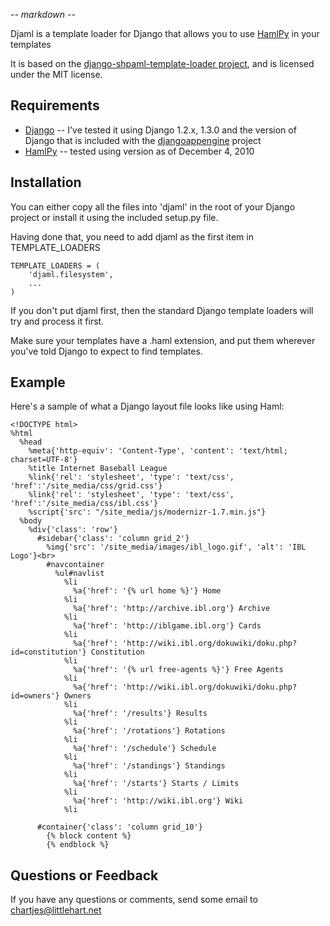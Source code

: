 -*- markdown -*-

Djaml is a template loader for Django that allows you to use [HamlPy](https://github.com/jessemiller/HamlPy) in your templates

It is based on the [django-shpaml-template-loader project](http://bitbucket.org/jiaaro/django-shpaml-template-loader),
and is licensed under the MIT license.

## Requirements

* [Django](http://www.djangoproject.org) -- I've tested it using Django 1.2.x, 1.3.0 and the version of Django that is included with the [djangoappengine](http://www.allbuttonspressed.com/projects/djangoappengine) project
* [HamlPy](https://github.com/jessemiller/HamlPy) -- tested using version as of December 4, 2010

## Installation

You can either copy all the files into 'djaml' in the root of your Django project
or install it using the included setup.py file.

Having done that, you need to add djaml as the first item in TEMPLATE_LOADERS 
    
    TEMPLATE_LOADERS = (
        'djaml.filesystem',
        ...
    )

If you don't put djaml first, then the standard Django template loaders will try and process
it first.

Make sure your templates have a .haml extension, and put them wherever you've told Django
to expect to find templates.

## Example

Here's a sample of what a Django layout file looks like using Haml:

    <!DOCTYPE html>
    %html
      %head
        %meta{'http-equiv': 'Content-Type', 'content': 'text/html; charset=UTF-8'}
        %title Internet Baseball League
        %link{'rel': 'stylesheet', 'type': 'text/css', 'href':'/site_media/css/grid.css'}
        %link{'rel': 'stylesheet', 'type': 'text/css', 'href':'/site_media/css/ibl.css'}
        %script{'src': "/site_media/js/modernizr-1.7.min.js"}
      %body
        %div{'class': 'row'}
          #sidebar{'class': 'column grid_2'}
            %img{'src': '/site_media/images/ibl_logo.gif', 'alt': 'IBL Logo'}<br>
            #navcontainer
              %ul#navlist
                %li
                  %a{'href': '{% url home %}'} Home
                %li
                  %a{'href': 'http://archive.ibl.org'} Archive
                %li
                  %a{'href': 'http://iblgame.ibl.org'} Cards
                %li
                  %a{'href': 'http://wiki.ibl.org/dokuwiki/doku.php?id=constitution'} Constitution
                %li
                  %a{'href': '{% url free-agents %}'} Free Agents
                %li
                  %a{'href': 'http://wiki.ibl.org/dokuwiki/doku.php?id=owners'} Owners
                %li
                  %a{'href': '/results'} Results
                %li
                  %a{'href': '/rotations'} Rotations
                %li
                  %a{'href': '/schedule'} Schedule
                %li
                  %a{'href': '/standings'} Standings
                %li
                  %a{'href': '/starts'} Starts / Limits
                %li
                  %a{'href': 'http://wiki.ibl.org'} Wiki
                %li

          #container{'class': 'column grid_10'}
            {% block content %}
            {% endblock %}


## Questions or Feedback

If you have any questions or comments, send some email to chartjes@littlehart.net
